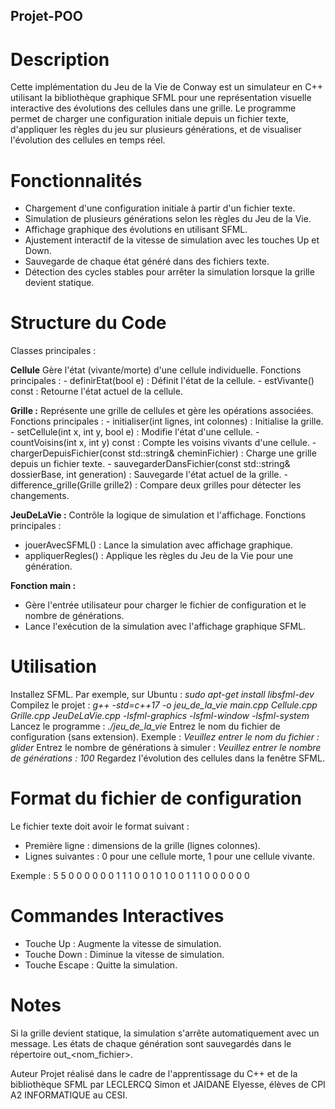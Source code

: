 ## Projet-POO

# Description

Cette implémentation du Jeu de la Vie de Conway est un simulateur en C++ utilisant la bibliothèque graphique SFML pour une représentation visuelle interactive des évolutions des cellules dans une grille. Le programme permet de charger une configuration initiale depuis un fichier texte, d'appliquer les règles du jeu sur plusieurs générations, et de visualiser l'évolution des cellules en temps réel.

# Fonctionnalités

- Chargement d'une configuration initiale à partir d'un fichier texte.
- Simulation de plusieurs générations selon les règles du Jeu de la Vie.
- Affichage graphique des évolutions en utilisant SFML.
- Ajustement interactif de la vitesse de simulation avec les touches Up et Down.
- Sauvegarde de chaque état généré dans des fichiers texte.
- Détection des cycles stables pour arrêter la simulation lorsque la grille devient statique.

# Structure du Code

Classes principales : 

__Cellule__
    Gère l'état (vivante/morte) d'une cellule individuelle.
    Fonctions principales :
    - definirEtat(bool e) : Définit l'état de la cellule.
    - estVivante() const : Retourne l'état actuel de la cellule.

__Grille :__ 
    Représente une grille de cellules et gère les opérations associées.
    Fonctions principales :
    - initialiser(int lignes, int colonnes) : Initialise la grille.
    - setCellule(int x, int y, bool e) : Modifie l'état d'une cellule.
    - countVoisins(int x, int y) const : Compte les voisins vivants d'une cellule.
    - chargerDepuisFichier(const std::string& cheminFichier) : Charge une grille depuis un fichier texte.
    - sauvegarderDansFichier(const std::string& dossierBase, int generation) : Sauvegarde l'état actuel de la grille.
    - difference_grille(Grille grille2) : Compare deux grilles pour détecter les changements.
    
__JeuDeLaVie :__
  Contrôle la logique de simulation et l'affichage.
  Fonctions principales :
  - jouerAvecSFML() : Lance la simulation avec affichage graphique.
  - appliquerRegles() : Applique les règles du Jeu de la Vie pour une génération.

__Fonction main :__
- Gère l'entrée utilisateur pour charger le fichier de configuration et le nombre de générations.
- Lance l'exécution de la simulation avec l'affichage graphique SFML.

# Utilisation
Installez SFML. Par exemple, sur Ubuntu :
*sudo apt-get install libsfml-dev*
Compilez le projet :
*g++ -std=c++17 -o jeu_de_la_vie main.cpp Cellule.cpp Grille.cpp JeuDeLaVie.cpp -lsfml-graphics -lsfml-window -lsfml-system*
Lancez le programme :
*./jeu_de_la_vie*
Entrez le nom du fichier de configuration (sans extension). Exemple :
*Veuillez entrer le nom du fichier : glider*
Entrez le nombre de générations à simuler :
*Veuillez entrer le nombre de générations : 100*
Regardez l'évolution des cellules dans la fenêtre SFML.

# Format du fichier de configuration
Le fichier texte doit avoir le format suivant :
- Première ligne : dimensions de la grille (lignes colonnes).
- Lignes suivantes : 0 pour une cellule morte, 1 pour une cellule vivante.

Exemple :
5 5
0 0 0 0 0
0 1 1 1 0
0 1 0 1 0
0 1 1 1 0
0 0 0 0 0

# Commandes Interactives
- Touche Up : Augmente la vitesse de simulation.
- Touche Down : Diminue la vitesse de simulation.
- Touche Escape : Quitte la simulation.

# Notes
Si la grille devient statique, la simulation s'arrête automatiquement avec un message.
Les états de chaque génération sont sauvegardés dans le répertoire out_<nom_fichier>.

Auteur
Projet réalisé dans le cadre de l'apprentissage du C++ et de la bibliothèque SFML par LECLERCQ Simon et JAIDANE Elyesse, élèves de CPI A2 INFORMATIQUE au CESI.
